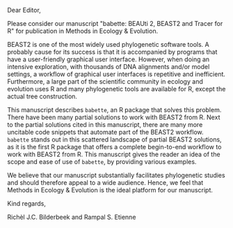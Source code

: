 Dear Editor,

Please consider our manuscript "babette: BEAUti 2, BEAST2 and Tracer for R" 
for publication in Methods in Ecology & Evolution.

BEAST2 is one of the most widely used phylogenetic software tools. 
A probably cause for its success is that it is accompanied by 
programs that have a user-friendly graphical user interface. 
However, when doing an intensive exploration, with thousands of DNA 
alignments and/or model settings, a workflow of graphical user interfaces 
is repetitive and inefficient. Furthermore, a large part of the 
scientific community in ecology and evolution uses R and 
many phylogenetic tools are available for R, except the actual tree construction.

This manuscript describes `babette`, an R package that solves this problem. 
There have been many partial solutions to work with BEAST2 from R. 
Next to the partial solutions cited in this manuscript, there are
many more uncitable code snippets that automate part of the BEAST2 workflow. 
`babette` stands out in this scattered landscape of partial BEAST2 solutions, 
as it is the first R package that offers a complete begin-to-end workflow 
to work with BEAST2 from R. This manuscript gives the reader an idea of 
the scope and ease of use of `babette`, by providing various examples.

We believe that our manuscript substantially facilitates phylogenetic 
studies and should therefore appeal to a wide audience. 
Hence, we feel that Methods in Ecology & Evolution is 
the ideal platform for our manuscript.

Kind regards,

Richèl J.C. Bilderbeek and Rampal S. Etienne